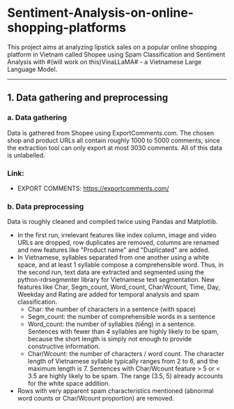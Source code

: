 # Sentiment-Analysis-on-online-shopping-platforms

This project aims at analyzing lipstick sales on a popular online shopping platform in Vietnam called Shopee using Spam Classification and Sentiment Analysis with #(will work on this)VinaLLaMA# - a Vietnamese Large Language Model.

---

## 1. Data gathering and preprocessing
### a. Data gathering
Data is gathered from Shopee using ExportComments.com. The chosen shop and product URLs all contain roughly 1000 to 5000 comments, since the extraction tool can only export at most 3030 comments. All of this data is unlabelled.
### Link:
- EXPORT COMMENTS:
  https://exportcomments.com/

### b. Data preprocessing
Data is roughly cleaned and compiled twice using Pandas and Matplotlib. 
- In the first run, irrelevant features like index column, image and video URLs are dropped, row duplicates are removed, columns are renamed and new features like "Product name" and "Duplicated" are added.
- In Vietnamese, syllables separated from one another using a white space, and at least 1 syllable compose a comprehensible word. Thus, in the second run, text data are extracted and segmented using the python-rdrsegmenter library for Vietnamese text segmentation. New features like Char, Segm_count, Word_count, Char/Wcount, Time, Day, Weekday and Rating are added for temporal analysis and spam classification.
  + Char: the number of characters in a sentence (with space)
  + Segm_count: the number of comprehensible words in a sentence
  + Word_count: the number of syllables (tiếng) in a sentence. Sentences with fewer than 4 syllables are highly likely to be spam, because the short length is simply not enough to provide constructive information.
  + Char/Wcount: the number of characters / word count. The character length of Vietnamese syllable typically ranges from 2 to 6, and the maximum length is 7. Sentences with Char/Wcount feature > 5 or < 3.5 are highly likely to be spam. The range (3.5, 5) already accounts for the white space addition.
- Rows with very apparent spam characteristics mentioned (abnormal word counts or Char/Wcount proportion) are removed.
